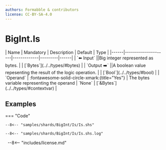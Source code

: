 ```yaml
---
authors: Formabble & contributors
license: CC-BY-SA-4.0
---
```



# BigInt.Is

<div class="sh-parameters" markdown="1">
| Name | Mandatory | Description | Default | Type |
|------|---------------------|-------------|---------|------|
| `⬅️ Input` ||Big integer represented as bytes. | | [`Bytes`](../../types/#bytes) |
| `Output ➡️` ||A boolean value repesenting the result of the logic operation. | | [`Bool`](../../types/#bool) |
| `Operand` | :fontawesome-solid-circle-xmark:{title="Yes"}  | The bytes variable representing the operand | `None` | [`&Bytes`](../../types/#contextvar) |

</div>



## Examples

=== "Code"

  ```x86asm linenums="1"
  --8<-- "samples/shards/BigInt/Is/Is.shs"
  ```

  ```
  --8<-- "samples/shards/BigInt/Is/Is.shs.log"
  ```
&nbsp;
--8<-- "includes/license.md"

